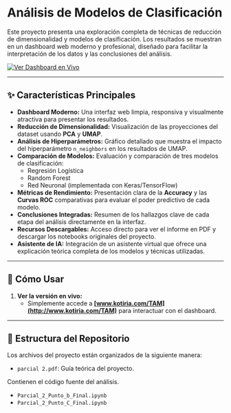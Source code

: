 # Análisis de Modelos de Clasificación 

Este proyecto presenta una exploración completa de técnicas de reducción de dimensionalidad y modelos de clasificación. Los resultados se muestran en un dashboard web moderno y profesional, diseñado para facilitar la interpretación de los datos y las conclusiones del análisis.

[![Ver Dashboard en Vivo](https://img.shields.io/badge/Ver%20Dashboard-En%20Vivo-brightgreen?style=for-the-badge&logo=rocket)](http://www.kotiria.com/TAM)

---

## ✨ Características Principales

* **Dashboard Moderno:** Una interfaz web limpia, responsiva y visualmente atractiva para presentar los resultados.
* **Reducción de Dimensionalidad:** Visualización de las proyecciones del dataset usando **PCA** y **UMAP**.
* **Análisis de Hiperparámetros:** Gráfico detallado que muestra el impacto del hiperparámetro `n_neighbors` en los resultados de UMAP.
* **Comparación de Modelos:** Evaluación y comparación de tres modelos de clasificación:
    * Regresión Logística
    * Random Forest
    * Red Neuronal (implementada con Keras/TensorFlow)
* **Métricas de Rendimiento:** Presentación clara de la **Accuracy** y las **Curvas ROC** comparativas para evaluar el poder predictivo de cada modelo.
* **Conclusiones Integradas:** Resumen de los hallazgos clave de cada etapa del análisis directamente en la interfaz.
* **Recursos Descargables:** Acceso directo para ver el informe en PDF y descargar los notebooks originales del proyecto.
* **Asistente de IA:** Integración de un asistente virtual que ofrece una explicación teórica completa de los modelos y técnicas utilizadas.

---

## 🚀 Cómo Usar

1.  **Ver la versión en vivo:**
    * Simplemente accede a **[www.kotiria.com/TAM](http://www.kotiria.com/TAM)** para interactuar con el dashboard.

---

## 📁 Estructura del Repositorio

Los archivos del proyecto están organizados de la siguiente manera:

* `parcial 2.pdf`: Guía teórica del proyecto.

 Contienen el código fuente del análisis.
* `Parcial_2_Punto_b_Final.ipynb`
* `Parcial_2_Punto_C_Final.ipynb`
